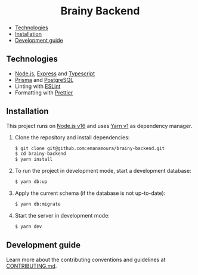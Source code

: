 <h1 align="center">Brainy Backend</h1>

- [Technologies](#technologies)
- [Installation](#installation)
- [Development guide](#development-guide)


## Technologies

- [Node.js](https://nodejs.org/), [Express](https://expressjs.com/) and [Typescript](https://www.typescriptlang.org/)
- [Prisma](https://www.prisma.io/) and [PostgreSQL](https://www.postgresql.org/)
- Linting with [ESLint](https://eslint.org/)
- Formatting with [Prettier](https://prettier.io/)

## Installation

This project runs on [Node.js v16](https://nodejs.org/) and uses [Yarn v1](https://yarnpkg.com/) as dependency manager.

1. Clone the repository and install dependencies:

   ```bash
   $ git clone git@github.com:emanamoura/brainy-backend.git
   $ cd brainy-backend
   $ yarn install
   ```

2. To run the project in development mode, start a development database:

   ```bash
   $ yarn db:up
   ```

3. Apply the current schema (if the database is not up-to-date):

   ```bash
   $ yarn db:migrate
   ```

4. Start the server in development mode:

   ```bash
   $ yarn dev
   ```

## Development guide

Learn more about the contributing conventions and guidelines at [CONTRIBUTING.md](./CONTRIBUTING.md).
